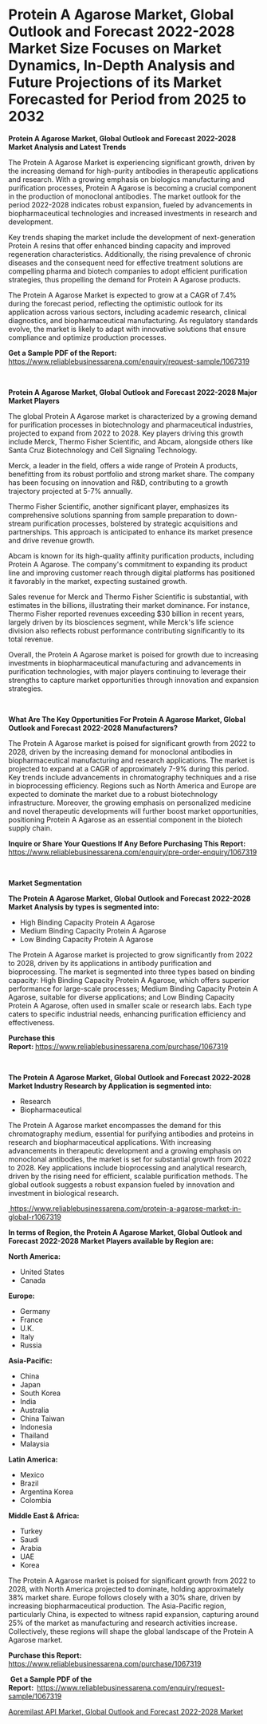 <p><h1>Protein A Agarose Market, Global Outlook and Forecast 2022-2028 Market Size Focuses on Market Dynamics, In-Depth Analysis and Future Projections of its Market Forecasted for Period from 2025 to 2032</h1></p><p><strong>Protein A Agarose Market, Global Outlook and Forecast 2022-2028 Market Analysis and Latest Trends</strong></p>
<p><p>The Protein A Agarose Market is experiencing significant growth, driven by the increasing demand for high-purity antibodies in therapeutic applications and research. With a growing emphasis on biologics manufacturing and purification processes, Protein A Agarose is becoming a crucial component in the production of monoclonal antibodies. The market outlook for the period 2022-2028 indicates robust expansion, fueled by advancements in biopharmaceutical technologies and increased investments in research and development.</p><p>Key trends shaping the market include the development of next-generation Protein A resins that offer enhanced binding capacity and improved regeneration characteristics. Additionally, the rising prevalence of chronic diseases and the consequent need for effective treatment solutions are compelling pharma and biotech companies to adopt efficient purification strategies, thus propelling the demand for Protein A Agarose products.</p><p>The Protein A Agarose Market is expected to grow at a CAGR of 7.4% during the forecast period, reflecting the optimistic outlook for its application across various sectors, including academic research, clinical diagnostics, and biopharmaceutical manufacturing. As regulatory standards evolve, the market is likely to adapt with innovative solutions that ensure compliance and optimize production processes.</p></p>
<p><strong>Get a Sample PDF of the Report:&nbsp;</strong> <a href="https://www.reliablebusinessarena.com/enquiry/request-sample/1067319?utm_campaign=2630&utm_medium=2&utm_source=Github&utm_content=ia&utm_term=21032025&utm_id=protein-a-agarose-market-global-outlook-and-forecast-2022-2028">https://www.reliablebusinessarena.com/enquiry/request-sample/1067319</a></p>
<p>&nbsp;</p>
<p><strong>Protein A Agarose Market, Global Outlook and Forecast 2022-2028 Major Market Players</strong></p>
<p><p>The global Protein A Agarose market is characterized by a growing demand for purification processes in biotechnology and pharmaceutical industries, projected to expand from 2022 to 2028. Key players driving this growth include Merck, Thermo Fisher Scientific, and Abcam, alongside others like Santa Cruz Biotechnology and Cell Signaling Technology.</p><p>Merck, a leader in the field, offers a wide range of Protein A products, benefitting from its robust portfolio and strong market share. The company has been focusing on innovation and R&D, contributing to a growth trajectory projected at 5-7% annually.</p><p>Thermo Fisher Scientific, another significant player, emphasizes its comprehensive solutions spanning from sample preparation to down-stream purification processes, bolstered by strategic acquisitions and partnerships. This approach is anticipated to enhance its market presence and drive revenue growth.</p><p>Abcam is known for its high-quality affinity purification products, including Protein A Agarose. The company's commitment to expanding its product line and improving customer reach through digital platforms has positioned it favorably in the market, expecting sustained growth.</p><p>Sales revenue for Merck and Thermo Fisher Scientific is substantial, with estimates in the billions, illustrating their market dominance. For instance, Thermo Fisher reported revenues exceeding $30 billion in recent years, largely driven by its biosciences segment, while Merck's life science division also reflects robust performance contributing significantly to its total revenue.</p><p>Overall, the Protein A Agarose market is poised for growth due to increasing investments in biopharmaceutical manufacturing and advancements in purification technologies, with major players continuing to leverage their strengths to capture market opportunities through innovation and expansion strategies.</p></p>
<p>&nbsp;</p>
<p><strong>What Are The Key Opportunities For Protein A Agarose Market, Global Outlook and Forecast 2022-2028 Manufacturers?</strong></p>
<p><p>The Protein A Agarose market is poised for significant growth from 2022 to 2028, driven by the increasing demand for monoclonal antibodies in biopharmaceutical manufacturing and research applications. The market is projected to expand at a CAGR of approximately 7-9% during this period. Key trends include advancements in chromatography techniques and a rise in bioprocessing efficiency. Regions such as North America and Europe are expected to dominate the market due to a robust biotechnology infrastructure. Moreover, the growing emphasis on personalized medicine and novel therapeutic developments will further boost market opportunities, positioning Protein A Agarose as an essential component in the biotech supply chain.</p></p>
<p><strong>Inquire or Share Your Questions If Any Before Purchasing This Report:</strong> <a href="https://www.reliablebusinessarena.com/enquiry/pre-order-enquiry/1067319?utm_campaign=2630&utm_medium=2&utm_source=Github&utm_content=ia&utm_term=21032025&utm_id=protein-a-agarose-market-global-outlook-and-forecast-2022-2028">https://www.reliablebusinessarena.com/enquiry/pre-order-enquiry/1067319</a></p>
<p>&nbsp;</p>
<p><strong>Market Segmentation</strong></p>
<p><strong>The Protein A Agarose Market, Global Outlook and Forecast 2022-2028 Market Analysis by types is segmented into:</strong></p>
<p><ul><li>High Binding Capacity Protein A Agarose</li><li>Medium Binding Capacity Protein A Agarose</li><li>Low Binding Capacity Protein A Agarose</li></ul></p>
<p><p>The Protein A Agarose market is projected to grow significantly from 2022 to 2028, driven by its applications in antibody purification and bioprocessing. The market is segmented into three types based on binding capacity: High Binding Capacity Protein A Agarose, which offers superior performance for large-scale processes; Medium Binding Capacity Protein A Agarose, suitable for diverse applications; and Low Binding Capacity Protein A Agarose, often used in smaller scale or research labs. Each type caters to specific industrial needs, enhancing purification efficiency and effectiveness.</p></p>
<p><strong>Purchase this Report:&nbsp;</strong><a href="https://www.reliablebusinessarena.com/purchase/1067319?utm_campaign=2630&utm_medium=2&utm_source=Github&utm_content=ia&utm_term=21032025&utm_id=protein-a-agarose-market-global-outlook-and-forecast-2022-2028">https://www.reliablebusinessarena.com/purchase/1067319</a></p>
<p>&nbsp;</p>
<p><strong>The Protein A Agarose Market, Global Outlook and Forecast 2022-2028 Market Industry Research by Application is segmented into:</strong></p>
<p><ul><li>Research</li><li>Biopharmaceutical</li></ul></p>
<p><p>The Protein A Agarose market encompasses the demand for this chromatography medium, essential for purifying antibodies and proteins in research and biopharmaceutical applications. With increasing advancements in therapeutic development and a growing emphasis on monoclonal antibodies, the market is set for substantial growth from 2022 to 2028. Key applications include bioprocessing and analytical research, driven by the rising need for efficient, scalable purification methods. The global outlook suggests a robust expansion fueled by innovation and investment in biological research.</p></p>
<p><a href="https://www.reliablebusinessarena.com/protein-a-agarose-market-in-global-r1067319?utm_campaign=2630&utm_medium=2&utm_source=Github&utm_content=ia&utm_term=21032025&utm_id=protein-a-agarose-market-global-outlook-and-forecast-2022-2028">&nbsp;https://www.reliablebusinessarena.com/protein-a-agarose-market-in-global-r1067319</a></p>
<p><strong>In terms of Region, the Protein A Agarose Market, Global Outlook and Forecast 2022-2028 Market Players available by Region are:</strong></p>
<p>
    <p> <strong> North America: </strong>
        <ul>
            <li>United States</li>
            <li>Canada</li>
        </ul>
        </p> 
    <p> <strong> Europe: </strong>
        <ul>
            <li>Germany</li>
            <li>France</li>
            <li>U.K.</li>
            <li>Italy</li>
            <li>Russia</li>
        </ul>
        </p> 
    <p> <strong> Asia-Pacific: </strong>
        <ul>
            <li>China</li>
            <li>Japan</li>
            <li>South Korea</li>
            <li>India</li>
            <li>Australia</li>
            <li>China Taiwan</li>
            <li>Indonesia</li>
            <li>Thailand</li>
            <li>Malaysia</li>
        </ul>
        </p> 
    <p> <strong> Latin America: </strong>
        <ul>
            <li>Mexico</li>
            <li>Brazil</li>
            <li>Argentina Korea</li>
            <li>Colombia</li>
        </ul>
        </p> 
    <p> <strong> Middle East & Africa: </strong>
        <ul>
            <li>Turkey</li>
            <li>Saudi</li>
            <li>Arabia</li>
            <li>UAE</li>
            <li>Korea</li>
        </ul>
    </p>
    </p>
<p><p>The Protein A Agarose market is poised for significant growth from 2022 to 2028, with North America projected to dominate, holding approximately 38% market share. Europe follows closely with a 30% share, driven by increasing biopharmaceutical production. The Asia-Pacific region, particularly China, is expected to witness rapid expansion, capturing around 25% of the market as manufacturing and research activities increase. Collectively, these regions will shape the global landscape of the Protein A Agarose market.</p></p>
<p><strong>Purchase this Report: </strong><a href="https://www.reliablebusinessarena.com/purchase/1067319?utm_campaign=2630&utm_medium=2&utm_source=Github&utm_content=ia&utm_term=21032025&utm_id=protein-a-agarose-market-global-outlook-and-forecast-2022-2028">https://www.reliablebusinessarena.com/purchase/1067319</a></p>
<p>&nbsp;<strong>Get a Sample PDF of the Report:&nbsp;&nbsp;</strong><a href="https://www.reliablebusinessarena.com/enquiry/request-sample/1067319?utm_campaign=2630&utm_medium=2&utm_source=Github&utm_content=ia&utm_term=21032025&utm_id=protein-a-agarose-market-global-outlook-and-forecast-2022-2028">https://www.reliablebusinessarena.com/enquiry/request-sample/1067319</a></p>
<p><strong></strong></p>
<p><p><a href="https://github.com/lehumiston1971679/Market-Research-Report-List-1/blob/main/apremilast-api-market-global-outlook-and-forecast-2022-2028-market.md?utm_campaign=2630&utm_medium=2&utm_source=Github&utm_content=ia&utm_term=21032025&utm_id=protein-a-agarose-market-global-outlook-and-forecast-2022-2028">Apremilast API Market, Global Outlook and Forecast 2022-2028 Market</a></p></p>